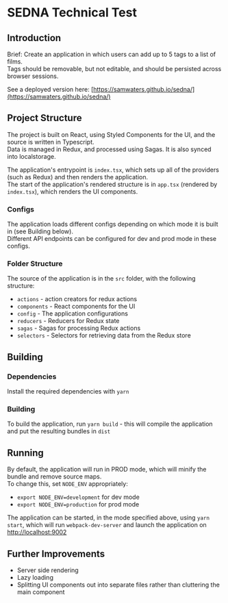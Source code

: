 # SEDNA Technical Test

## Introduction
Brief: Create an application in which users can add up to 5 tags to a list of films.  
Tags should be removable, but not editable, and should be persisted across browser sessions.  

See a deployed version here: [https://samwaters.github.io/sedna/](https://samwaters.github.io/sedna/)

## Project Structure
The project is built on React, using Styled Components for the UI, and the source is written in Typescript.  
Data is managed in Redux, and processed using Sagas. It is also synced into localstorage.  

The application's entrypoint is `index.tsx`, which sets up all of the providers (such as Redux) and then renders the application.  
The start of the application's rendered structure is in `app.tsx` (rendered by `index.tsx`), which renders the UI components.

### Configs
The application loads different configs depending on which mode it is built in (see Building below).  
Different API endpoints can be configured for dev and prod mode in these configs.

### Folder Structure
The source of the application is in the `src` folder, with the following structure:
* `actions` - action creators for redux actions
* `components` - React components for the UI
* `config` - The application configurations
* `reducers` - Reducers for Redux state
* `sagas` - Sagas for processing Redux actions
* `selectors` - Selectors for retrieving data from the Redux store

## Building
### Dependencies
Install  the required dependencies with `yarn`
### Building
To build the application, run `yarn build` - this will compile the application and put the resulting bundles in `dist`

## Running
By default, the application will run in PROD mode, which will minify the bundle and remove source maps.  
To change this, set `NODE_ENV` appropriately:
* `export NODE_ENV=development` for dev mode
* `export NODE_ENV=production` for prod mode

The application can be started, in the mode specified above, using `yarn start`, which will run `webpack-dev-server` and launch the application on [http://localhost:9002](http://localhost:9002)

## Further Improvements
* Server side rendering
* Lazy loading
* Splitting UI components out into separate files rather than cluttering the main component
